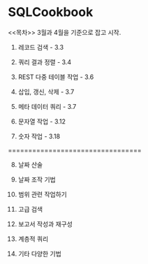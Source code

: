 # SQLCookbook

<<목차>> 3월과 4월을 기준으로 잡고 시작.

1. 레코드 검색 - 3.3 

2. 쿼리 결과 정렬 - 3.4

3. REST 다중 테이블 작업 - 3.6

4. 삽입, 갱신, 삭제 - 3.7

5. 메타 데이터 쿼리 - 3.7

6. 문자열 작업 - 3.12

7. 숫자 작업 - 3.18

=================================

8. 날짜 산술

9. 날짜 조작 기법

10. 범위 관련 작업하기

11. 고급 검색

12. 보고서 작성과 재구성

13. 계층적 쿼리

14. 기타 다양한 기법
